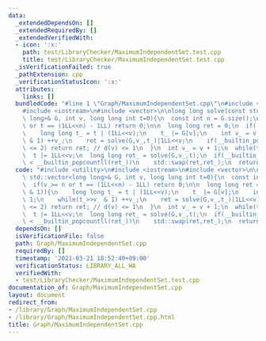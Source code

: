 ```yaml
---
data:
  _extendedDependsOn: []
  _extendedRequiredBy: []
  _extendedVerifiedWith:
  - icon: ':x:'
    path: test/LibraryChecker/MaximumIndependentSet.test.cpp
    title: test/LibraryChecker/MaximumIndependentSet.test.cpp
  _isVerificationFailed: true
  _pathExtension: cpp
  _verificationStatusIcon: ':x:'
  attributes:
    links: []
  bundledCode: "#line 1 \"Graph/MaximumIndependentSet.cpp\"\n#include <utility>\n\
    #include <iostream>\n#include <vector>\n\nlong long solve(const std::vector<long\
    \ long>& G, int v, long long int t=0){\n  const int n = G.size();\n  if(v >= n\
    \ or t == (1LL<<n) - 1LL) return 0;\n\n  long long ret = 0;\n  if(!(t>>v & 1)){\n\
    \    long long t_ = t | (1LL<<v);\n    t_ |= G[v];\n    int v_ = v + 1;\n    while(t_>>v_\
    \ & 1) ++v_;\n    ret = solve(G,v_,t_)|1LL<<v;\n    if(__builtin_popcountll(t^t_)\
    \ <= 2) return ret; // d(v) <= 1\n  }\n  int v_ = v + 1;\n  while(t>>v_ & 1) ++v_;\n\
    \  t |= 1LL<<v;\n  long long ret_ = solve(G,v_,t);\n  if(__builtin_popcountll(ret)\
    \ < __builtin_popcountll(ret_))\n    std::swap(ret,ret_);\n  return ret;\n}\n"
  code: "#include <utility>\n#include <iostream>\n#include <vector>\n\nlong long solve(const\
    \ std::vector<long long>& G, int v, long long int t=0){\n  const int n = G.size();\n\
    \  if(v >= n or t == (1LL<<n) - 1LL) return 0;\n\n  long long ret = 0;\n  if(!(t>>v\
    \ & 1)){\n    long long t_ = t | (1LL<<v);\n    t_ |= G[v];\n    int v_ = v +\
    \ 1;\n    while(t_>>v_ & 1) ++v_;\n    ret = solve(G,v_,t_)|1LL<<v;\n    if(__builtin_popcountll(t^t_)\
    \ <= 2) return ret; // d(v) <= 1\n  }\n  int v_ = v + 1;\n  while(t>>v_ & 1) ++v_;\n\
    \  t |= 1LL<<v;\n  long long ret_ = solve(G,v_,t);\n  if(__builtin_popcountll(ret)\
    \ < __builtin_popcountll(ret_))\n    std::swap(ret,ret_);\n  return ret;\n}\n"
  dependsOn: []
  isVerificationFile: false
  path: Graph/MaximumIndependentSet.cpp
  requiredBy: []
  timestamp: '2021-03-21 18:52:40+09:00'
  verificationStatus: LIBRARY_ALL_WA
  verifiedWith:
  - test/LibraryChecker/MaximumIndependentSet.test.cpp
documentation_of: Graph/MaximumIndependentSet.cpp
layout: document
redirect_from:
- /library/Graph/MaximumIndependentSet.cpp
- /library/Graph/MaximumIndependentSet.cpp.html
title: Graph/MaximumIndependentSet.cpp
---
```

